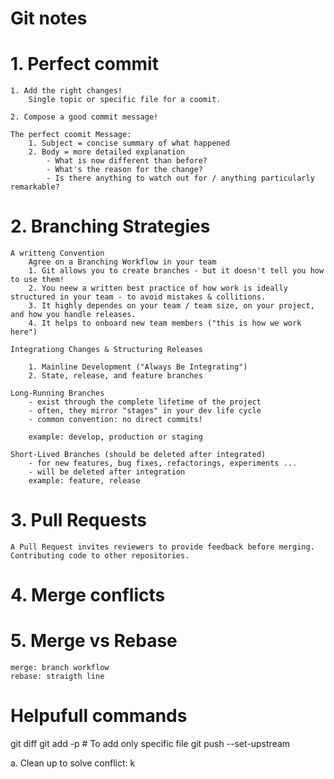 # Git notes

# 1. Perfect commit

    1. Add the right changes!
        Single topic or specific file for a coomit.

    2. Compose a good commit message!

    The perfect coomit Message:
        1. Subject = concise summary of what happened
        2. Body = more detailed explanation
            - What is now different than before?
            - What's the reason for the change?
            - Is there anything to watch out for / anything particularly remarkable?


# 2. Branching Strategies

    A writteng Convention
        Agree on a Branching Workflow in your team
        1. Git allows you to create branches - but it doesn't tell you how to use them!
        2. You neew a written best practice of how work is ideally structured in your team - to avoid mistakes & collitions.
        3. It highly dependes on your team / team size, on your project, and how you handle releases.
        4. It helps to onboard new team members ("this is how we work here")

    Integrationg Changes & Structuring Releases

        1. Mainline Development ("Always Be Integrating")
        2. State, release, and feature branches

    Long-Running Branches
        - exist through the complete lifetime of the project
        - often, they mirror "stages" in your dev life cycle
        - common convention: no direct commits!

        example: develop, production or staging

    Short-Lived Branches (should be deleted after integrated)
        - for new features, bug fixes, refactorings, experiments ...
        - will be deleted after integration
        example: feature, release

# 3. Pull Requests
    A Pull Request invites reviewers to provide feedback before merging.
    Contributing code to other repositories.




# 4. Merge conflicts




# 5. Merge vs Rebase 


    merge: branch workflow
    rebase: straigth line

# Helpufull commands


git diff <file>
git add -p <file> # To add only specific file
git push --set-upstream

a. Clean up to solve conflict: k 


